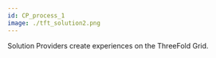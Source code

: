 ```yaml
---
id: CP_process_1
image: ./tft_solution2.png
---
```

Solution Providers create experiences on the ThreeFold Grid.

